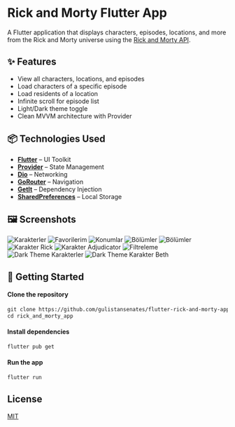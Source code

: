 # Rick and Morty Flutter App

A Flutter application that displays characters, episodes, locations, and more from the Rick and Morty universe using the [Rick and Morty API](https://rickandmortyapi.com/).

## ✨ Features

- View all characters, locations, and episodes
- Load characters of a specific episode
- Load residents of a location
- Infinite scroll for episode list
- Light/Dark theme toggle
- Clean MVVM architecture with Provider

## 📦 Technologies Used

- **[Flutter](https://flutter.dev/)** – UI Toolkit
- **[Provider](https://pub.dev/packages/provider)** – State Management
- **[Dio](https://pub.dev/packages/dio)** – Networking
- **[GoRouter](https://pub.dev/packages/go_router)** – Navigation
- **[GetIt](https://pub.dev/packages/get_it)** – Dependency Injection
- **[SharedPreferences](https://pub.dev/packages/shared_preferences)** – Local Storage
  
## 🖼️ Screenshots
![Karakterler](assets/screenshots/sc1.png)
![Favorilerim](assets/screenshots/sc2.png)
![Konumlar](assets/screenshots/sc3.png)
![Bölümler](assets/screenshots/sc4.png)
![Bölümler](assets/screenshots/sc5.png)
![Karakter Rick](assets/screenshots/sc6.png)
![Karakter Adjudicator](assets/screenshots/sc7.png)
![Filtreleme](assets/screenshots/sc8.png)
![Dark Theme Karakterler](assets/screenshots/sc9.png)
![Dark Theme Karakter Beth](assets/screenshots/sc10.png)

## 🚀 Getting Started

#### Clone the repository

```markdown
git clone https://github.com/gulistansenates/flutter-rick-and-morty-app.git
cd rick_and_morty_app
```
#### Install dependencies

```markdown
flutter pub get
```
#### Run the app 

```markdown
flutter run
```
## License

[MIT](https://choosealicense.com/licenses/mit/)

